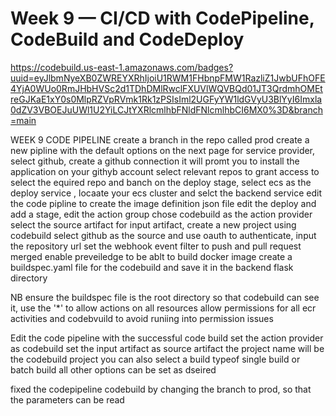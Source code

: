 # Week 9 — CI/CD with CodePipeline, CodeBuild and CodeDeploy
https://codebuild.us-east-1.amazonaws.com/badges?uuid=eyJlbmNyeXB0ZWREYXRhIjoiU1RWM1FHbnpFMW1RazliZ1JwbUFhOFE4YjA0WUo0RmJHbHVSc2d1TDhDMlRwclFXUVlWQVBQd01JT3QrdmhOMEtreGJKaE1xY0s0MlpRZVpRVmk1Rk1zPSIsIml2UGFyYW1ldGVyU3BlYyI6Imxla0dZV3VBOEJuUWl1U2YiLCJtYXRlcmlhbFNldFNlcmlhbCI6MX0%3D&branch=main

 WEEK 9 CODE PIPELINE
 create a branch in the repo called prod
 create a new pipline with the default options
 on the next page for service provider, select github, create a github connection it will promt you to install the application on your githyb account
 select relevant repos to grant access to
 select the equired repo and banch
 on the deploy stage, select ecs as the deploy service , locaate your ecs cluster and selct the backend service
 edit the code pipline to create the image definition json file
 edit the deploy and add a stage, edit the action group chose codebuild as the action provider
 select the source artifact for input artifact, create a new project using codebuild
 select github as the source and use oauth to authenticate, input the repository url
 set the webhook event filter to push and pull request merged
 enable preveiledge to be ablt to build docker image
 create a buildspec.yaml file for the codebuild and save it in the backend flask directory

 NB ensure the buildspec file is the root directory so that codebuild can see it, use the '*' to allow actions on all resources
 allow permissions for all ecr activities and codebvuild to avoid runiing into permission issues

 Edit the code pipeline with the successful code build
 set the action provider as codebuild
 set the input artifact as source artifact
 the project name will be the codebuild project
 you can also select a build typeof single build or batch build
 all other options can be set as dseired

 fixed the codepipeline codebuild by changing the branch to prod, so that the parameters can be read
